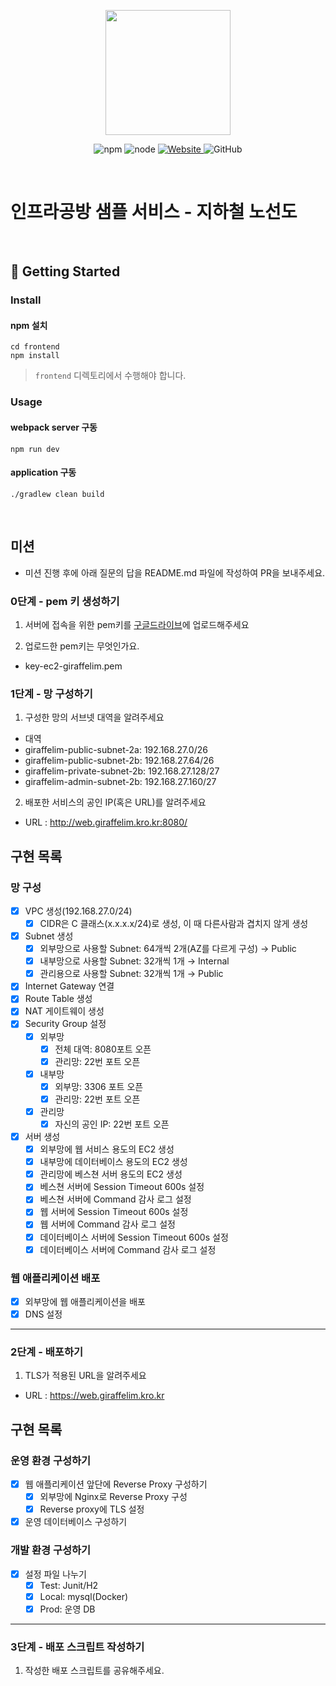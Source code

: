 <p align="center">
    <img width="200px;" src="https://raw.githubusercontent.com/woowacourse/atdd-subway-admin-frontend/master/images/main_logo.png"/>
</p>
<p align="center">
  <img alt="npm" src="https://img.shields.io/badge/npm-%3E%3D%205.5.0-blue">
  <img alt="node" src="https://img.shields.io/badge/node-%3E%3D%209.3.0-blue">
  <a href="https://edu.nextstep.camp/c/R89PYi5H" alt="nextstep atdd">
    <img alt="Website" src="https://img.shields.io/website?url=https%3A%2F%2Fedu.nextstep.camp%2Fc%2FR89PYi5H">
  </a>
  <img alt="GitHub" src="https://img.shields.io/github/license/next-step/atdd-subway-service">
</p>

<br>

# 인프라공방 샘플 서비스 - 지하철 노선도

<br>

## 🚀 Getting Started

### Install
#### npm 설치
```
cd frontend
npm install
```
> `frontend` 디렉토리에서 수행해야 합니다.

### Usage
#### webpack server 구동
```
npm run dev
```
#### application 구동
```
./gradlew clean build
```
<br>

## 미션

* 미션 진행 후에 아래 질문의 답을 README.md 파일에 작성하여 PR을 보내주세요.

### 0단계 - pem 키 생성하기

1. 서버에 접속을 위한 pem키를 [구글드라이브](https://drive.google.com/drive/folders/1dZiCUwNeH1LMglp8dyTqqsL1b2yBnzd1?usp=sharing)에 업로드해주세요

2. 업로드한 pem키는 무엇인가요.
- key-ec2-giraffelim.pem

### 1단계 - 망 구성하기
1. 구성한 망의 서브넷 대역을 알려주세요
- 대역
- giraffelim-public-subnet-2a: 192.168.27.0/26
- giraffelim-public-subnet-2b: 192.168.27.64/26
- giraffelim-private-subnet-2b: 192.168.27.128/27
- giraffelim-admin-subnet-2b: 192.168.27.160/27

2. 배포한 서비스의 공인 IP(혹은 URL)를 알려주세요
- URL : http://web.giraffelim.kro.kr:8080/

## 구현 목록
### 망 구성
- [x]  VPC 생성(192.168.27.0/24)
    - [x]  CIDR은 C 클래스(x.x.x.x/24)로 생성, 이 때 다른사람과 겹치지 않게 생성
- [x]  Subnet 생성
    - [x]  외부망으로 사용할 Subnet: 64개씩 2개(AZ를 다르게 구성) → Public
    - [x]  내부망으로 사용할 Subnet: 32개씩 1개 → Internal
    - [x]  관리용으로 사용할 Subnet: 32개씩 1개 → Public
- [x]  Internet Gateway 연결
- [x]  Route Table 생성
- [x]  NAT 게이트웨이 생성
- [x]  Security Group 설정
    - [x]  외부망
        - [x]  전체 대역: 8080포트 오픈
        - [x]  관리망: 22번 포트 오픈
    - [x]  내부망
        - [x]  외부망: 3306 포트 오픈
        - [x]  관리망: 22번 포트 오픈
    - [x]  관리망
        - [x]  자신의 공인 IP: 22번 포트 오픈
- [x]  서버 생성
    - [x]  외부망에 웹 서비스 용도의 EC2 생성
    - [x]  내부망에 데이터베이스 용도의 EC2 생성
    - [x]  관리망에 베스쳔 서버 용도의 EC2 생성
    - [x]  베스쳔 서버에 Session Timeout 600s 설정
    - [x]  베스쳔 서버에 Command 감사 로그 설정
    - [x]  웹 서버에 Session Timeout 600s 설정
    - [x]  웹 서버에 Command 감사 로그 설정
    - [x]  데이터베이스 서버에 Session Timeout 600s 설정
    - [x]  데이터베이스 서버에 Command 감사 로그 설정
### 웹 애플리케이션 배포
- [x]  외부망에 웹 애플리케이션을 배포
- [x]  DNS 설정

---

### 2단계 - 배포하기
1. TLS가 적용된 URL을 알려주세요
- URL : https://web.giraffelim.kro.kr

## 구현 목록
### 운영 환경 구성하기
- [x] 웹 애플리케이션 앞단에 Reverse Proxy 구성하기
  - [x] 외부망에 Nginx로 Reverse Proxy 구성
  - [x] Reverse proxy에 TLS 설정
- [x] 운영 데이터베이스 구성하기
### 개발 환경 구성하기
- [x] 설정 파일 나누기
  - [x] Test: Junit/H2
  - [x] Local: mysql(Docker)
  - [x] Prod: 운영 DB
---

### 3단계 - 배포 스크립트 작성하기

1. 작성한 배포 스크립트를 공유해주세요.


